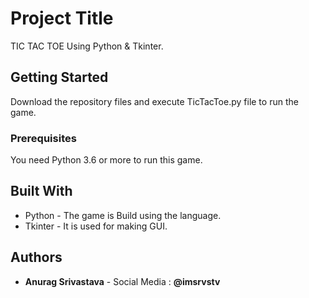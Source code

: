# Project Title

TIC TAC TOE Using Python & Tkinter.

## Getting Started

Download the repository files and execute TicTacToe.py file to run the game.

### Prerequisites

You need Python 3.6 or more to run this game.

## Built With

* Python - The game is Build using the language.
* Tkinter - It is used for making GUI.

## Authors

* **Anurag Srivastava** - Social Media : **@imsrvstv**
